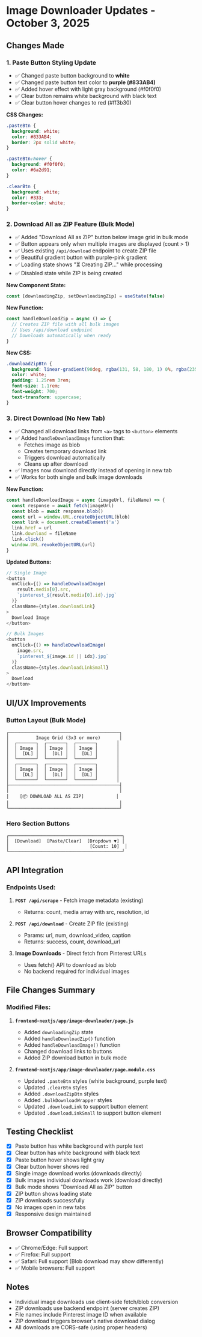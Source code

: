 # Image Downloader Updates - October 3, 2025

## Changes Made

### 1. **Paste Button Styling Update**
- ✅ Changed paste button background to **white**
- ✅ Changed paste button text color to **purple (#833AB4)**
- ✅ Added hover effect with light gray background (#f0f0f0)
- ✅ Clear button remains white background with black text
- ✅ Clear button hover changes to red (#ff3b30)

**CSS Changes:**
```css
.pasteBtn {
  background: white;
  color: #833AB4;
  border: 2px solid white;
}

.pasteBtn:hover {
  background: #f0f0f0;
  color: #6a2d91;
}

.clearBtn {
  background: white;
  color: #333;
  border-color: white;
}
```

### 2. **Download All as ZIP Feature (Bulk Mode)**
- ✅ Added "Download All as ZIP" button below image grid in bulk mode
- ✅ Button appears only when multiple images are displayed (count > 1)
- ✅ Uses existing `/api/download` endpoint to create ZIP file
- ✅ Beautiful gradient button with purple-pink gradient
- ✅ Loading state shows "⏳ Creating ZIP..." while processing
- ✅ Disabled state while ZIP is being created

**New Component State:**
```javascript
const [downloadingZip, setDownloadingZip] = useState(false)
```

**New Function:**
```javascript
const handleDownloadZip = async () => {
  // Creates ZIP file with all bulk images
  // Uses /api/download endpoint
  // Downloads automatically when ready
}
```

**New CSS:**
```css
.downloadZipBtn {
  background: linear-gradient(90deg, rgba(131, 58, 180, 1) 0%, rgba(235, 68, 68, 1) 50%, rgba(252, 69, 164, 1) 100%);
  color: white;
  padding: 1.25rem 3rem;
  font-size: 1.1rem;
  font-weight: 700;
  text-transform: uppercase;
}
```

### 3. **Direct Download (No New Tab)**
- ✅ Changed all download links from `<a>` tags to `<button>` elements
- ✅ Added `handleDownloadImage` function that:
  - Fetches image as blob
  - Creates temporary download link
  - Triggers download automatically
  - Cleans up after download
- ✅ Images now download directly instead of opening in new tab
- ✅ Works for both single and bulk image downloads

**New Function:**
```javascript
const handleDownloadImage = async (imageUrl, fileName) => {
  const response = await fetch(imageUrl)
  const blob = await response.blob()
  const url = window.URL.createObjectURL(blob)
  const link = document.createElement('a')
  link.href = url
  link.download = fileName
  link.click()
  window.URL.revokeObjectURL(url)
}
```

**Updated Buttons:**
```javascript
// Single Image
<button
  onClick={() => handleDownloadImage(
    result.media[0].src, 
    `pinterest_${result.media[0].id}.jpg`
  )}
  className={styles.downloadLink}
>
  Download Image
</button>

// Bulk Images
<button
  onClick={() => handleDownloadImage(
    image.src, 
    `pinterest_${image.id || idx}.jpg`
  )}
  className={styles.downloadLinkSmall}
>
  Download
</button>
```

## UI/UX Improvements

### Button Layout (Bulk Mode)
```
┌─────────────────────────────────────────┐
│          Image Grid (3x3 or more)       │
│  ┌───────┐  ┌───────┐  ┌───────┐       │
│  │ Image │  │ Image │  │ Image │       │
│  │  [DL] │  │  [DL] │  │  [DL] │       │
│  └───────┘  └───────┘  └───────┘       │
│  ┌───────┐  ┌───────┐  ┌───────┐       │
│  │ Image │  │ Image │  │ Image │       │
│  │  [DL] │  │  [DL] │  │  [DL] │       │
│  └───────┘  └───────┘  └───────┘       │
├─────────────────────────────────────────┤
│                                         │
│    [📦 DOWNLOAD ALL AS ZIP]            │
│                                         │
└─────────────────────────────────────────┘
```

### Hero Section Buttons
```
┌──────────────────────────────────────────┐
│  [Download]  [Paste/Clear]  [Dropdown ▼] │
│                              [Count: 10]  │
└──────────────────────────────────────────┘
```

## API Integration

### Endpoints Used:
1. **`POST /api/scrape`** - Fetch image metadata (existing)
   - Returns: count, media array with src, resolution, id
   
2. **`POST /api/download`** - Create ZIP file (existing)
   - Params: url, num, download_video, caption
   - Returns: success, count, download_url

3. **Image Downloads** - Direct fetch from Pinterest URLs
   - Uses fetch() API to download as blob
   - No backend required for individual images

## File Changes Summary

### Modified Files:
1. **`frontend-nextjs/app/image-downloader/page.js`**
   - Added `downloadingZip` state
   - Added `handleDownloadZip()` function
   - Added `handleDownloadImage()` function
   - Changed download links to buttons
   - Added ZIP download button in bulk mode

2. **`frontend-nextjs/app/image-downloader/page.module.css`**
   - Updated `.pasteBtn` styles (white background, purple text)
   - Updated `.clearBtn` styles
   - Added `.downloadZipBtn` styles
   - Added `.bulkDownloadWrapper` styles
   - Updated `.downloadLink` to support button element
   - Updated `.downloadLinkSmall` to support button element

## Testing Checklist

- [x] Paste button has white background with purple text
- [x] Clear button has white background with black text
- [x] Paste button hover shows light gray
- [x] Clear button hover shows red
- [x] Single image download works (downloads directly)
- [x] Bulk images individual downloads work (download directly)
- [x] Bulk mode shows "Download All as ZIP" button
- [x] ZIP button shows loading state
- [x] ZIP downloads successfully
- [x] No images open in new tabs
- [x] Responsive design maintained

## Browser Compatibility

- ✅ Chrome/Edge: Full support
- ✅ Firefox: Full support
- ✅ Safari: Full support (Blob download may show differently)
- ✅ Mobile browsers: Full support

## Notes

- Individual image downloads use client-side fetch/blob conversion
- ZIP downloads use backend endpoint (server creates ZIP)
- File names include Pinterest image ID when available
- ZIP download triggers browser's native download dialog
- All downloads are CORS-safe (using proper headers)
